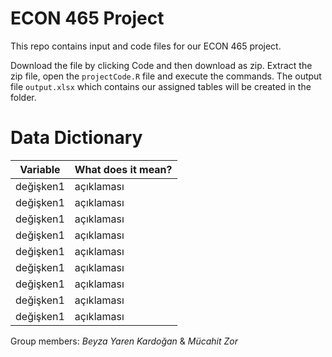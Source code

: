 # ECON 465 Project

This repo contains input and code files for our ECON 465 project.

Download the file by clicking Code and then download as zip. Extract the zip file, open the `projectCode.R` file and execute the commands. The output file `output.xlsx` which contains our assigned tables will be created in the folder.

# Data Dictionary

|Variable | What does it mean?  |   
|---|---|
|  değişken1 | açıklaması  | 
|  değişken1 | açıklaması  | 
|  değişken1 | açıklaması  | 
|  değişken1 | açıklaması  | 
|  değişken1 | açıklaması  | 
|  değişken1 | açıklaması  | 
|  değişken1 | açıklaması  | 
|  değişken1 | açıklaması  | 
|  değişken1 | açıklaması  | 


Group members:
*Beyza Yaren Kardoğan* & *Mücahit Zor*
